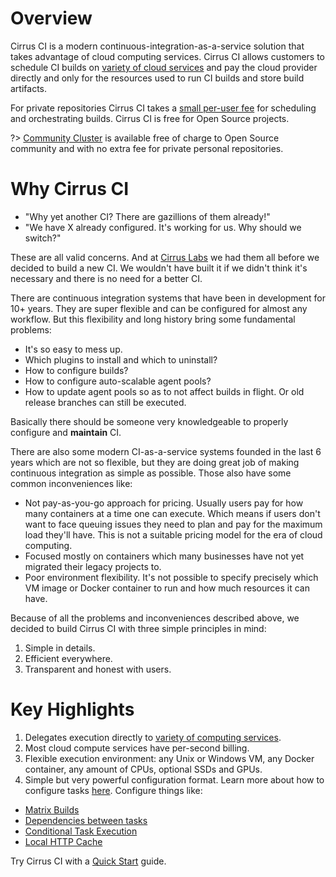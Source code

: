 # Overview

Cirrus CI is a modern continuous-integration-as-a-service solution that takes advantage of cloud computing services. 
Cirrus CI allows customers to schedule CI builds on [variety of cloud services](docs/supported-computing-services.md) and 
pay the cloud provider directly and only for the resources used to run CI builds and store build artifacts. 

For private repositories Cirrus CI takes a [small per-user fee](pricing.md) for scheduling and orchestrating builds. 
Cirrus CI is free for Open Source projects.

?> [Community Cluster](docs/supported-computing-services.md#community-cluster) is available free of charge 
to Open Source community and with no extra fee for private personal repositories.

# Why Cirrus CI

* "Why yet another CI? There are gazillions of them already!"
* "We have X already configured. It's working for us. Why should we switch?"

These are all valid concerns. And at [Cirrus Labs](http://cirruslabs.org/) we had them all before we decided to build a new CI. 
We wouldn't have built it if we didn't think it's necessary and there is no need for a better CI.

There are continuous integration systems that have been in development for 10+ years. They are super flexible and 
can be configured for almost any workflow. But this flexibility and long history bring some fundamental problems:

* It's so easy to mess up.
* Which plugins to install and which to uninstall?
* How to configure builds?
* How to configure auto-scalable agent pools? 
* How to update agent pools so as to not affect builds in flight. Or old release branches can still be executed.

Basically there should be someone very knowledgeable to properly configure and **maintain** CI.

There are also some modern CI-as-a-service systems founded in the last 6 years which are not so flexible, 
but they are doing great job of making continuous integration as simple as possible. Those also have some common
inconveniences like:

* Not pay-as-you-go approach for pricing. Usually users pay for how many containers at a time one can execute. 
Which means if users don't want to face queuing issues they need to plan and pay for the maximum load they'll have. 
This is not a suitable pricing model for the era of cloud computing.
* Focused mostly on containers which many businesses have not yet migrated their legacy projects to.
* Poor environment flexibility. It's not possible to specify precisely which VM image or Docker container to run and
how much resources it can have.

Because of all the problems and inconveniences described above, we decided to build Cirrus CI with three simple principles in mind:

1. Simple in details.
2. Efficient everywhere.
3. Transparent and honest with users. 

# Key Highlights

1. Delegates execution directly to [variety of computing services](docs/supported-computing-services.md).
2. Most cloud compute services have per-second billing.
3. Flexible execution environment: any Unix or Windows VM, any Docker container, any amount of CPUs, optional SSDs and GPUs.
4. Simple but very powerful configuration format. Learn more about how to configure tasks [here](docs/writing-tasks.md). Configure things like:
  - [Matrix Builds](docs/writing-tasks.md#matrix-modification)
  - [Dependencies between tasks](docs/writing-tasks.md#dependencies)
  - [Conditional Task Execution](docs/writing-tasks.md#conditional-task-execution)
  - [Local HTTP Cache](docs/writing-tasks.md#http-cache)

Try Cirrus CI with a [Quick Start](quick-start.md) guide.
